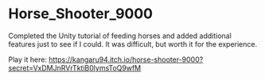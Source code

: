 # Horse_Shooter_9000
Completed the Unity tutorial of feeding horses and added additional features just to see if I could. It was difficult, but worth it for the experience. 

Play it here:
https://kangaru94.itch.io/horse-shooter-9000?secret=VxDMJnRVrTktiB0lymsToQ9wfM

